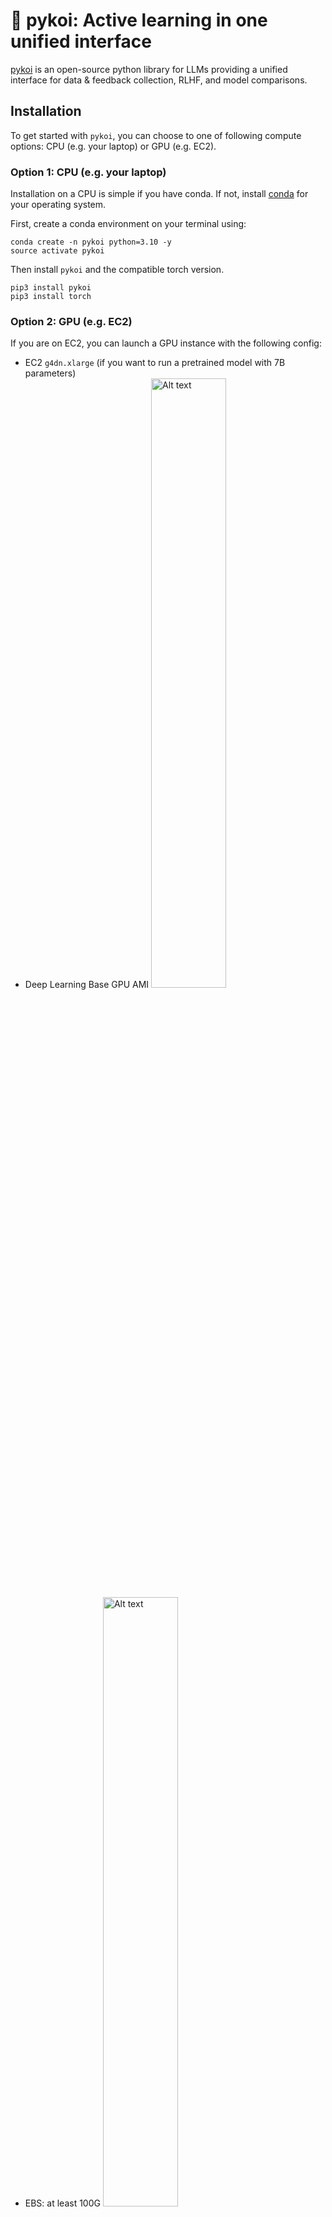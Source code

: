 
# 🎏 pykoi: Active learning in one unified interface

[pykoi](https://www.cambioml.com/pykoi/) is an open-source python library for LLMs providing a unified interface for data & feedback collection, RLHF, and model comparisons.

## Installation
To get started with `pykoi`, you can choose to one of following compute options: CPU (e.g. your laptop) or GPU (e.g. EC2).

### Option 1: CPU (e.g. your laptop)
Installation on a CPU is simple if you have conda. If not, install [conda](https://docs.conda.io/projects/conda/en/latest/user-guide/install/index.html) for your operating system.

First, create a conda environment on your terminal using:
```
conda create -n pykoi python=3.10 -y
source activate pykoi
```

Then install `pykoi` and the compatible torch version.
```
pip3 install pykoi
pip3 install torch
```

### Option 2:  GPU (e.g. EC2)

If you are on EC2, you can launch a GPU instance with the following config:
- EC2 `g4dn.xlarge` (if you want to run a pretrained model with 7B parameters)
- Deep Learning Base GPU AMI
    <img src="example/image/readme_ec2_ami.png" alt="Alt text" width="50%" height="50%"/>
- EBS: at least 100G
    <img src="example/image/readme_ec2_storage.png" alt="Alt text" width="50%" height="50%"/>

Next, on your GPU instance terminal, create a conda environment using:
```
conda create -n pykoi python=3.10 -y && source activate pykoi
```

Then install `pykoi` and the correlated torch version.
```
pip3 install pykoi && pip3 install torch --index-url https://download.pytorch.org/whl/cu118
```


Congrats you have finished installation, 

## How do I use `pykoi`?

`pykoi` is a python interface to unify your ML model development and production. You can easily get real-time user feedback and continuously improve your model.

Here are some common applications:

### Sharable Chatbot UI with Database

Are you concerned about storing your chat history with chatbots from OpenAI, Amazon Bedrock(:woman_technologist: building now :man_technologist:), or Huggingface? With just three lines of code, we enable you to store it locally, ensuring 100% privacy. This includes launching a chatbot UI, automatically saving your chat history, and visualizing it on a dashboard. Explore the demos below:

- If you're using a CPU instance, check out [demo_launch_app_api.ipynb](https://nbviewer.org/github/CambioML/pykoi/blob/main/example/chatbot/demo_launch_app_api.ipynb)
- If you're using a GPU instance, check out [demo_launch_app_gpu.ipynb](https://nbviewer.org/github/CambioML/pykoi/blob/main/example/chatbot/demo_launch_app_gpu.ipynb)
- Alternatively, read our [blog](https://www.cambioml.com/docs/data_collection_feedback.html) for more information!

### Model comparison

Comparing models is a difficult task. `pykoi` makes it easy by allowing one to directly compare the performance of multiple models to each other, with just 1 line of code. If you have multiple language models that you’d like to compare to each other on a set of prompts or via an interactive session, you can use `pk.Compare`. Check out any of the demo below: 

- If you're using a CPU instance, check out [demo_launch_app_api.ipynb](https://nbviewer.org/github/CambioML/pykoi/blob/main/example/chatbot/demo_model_comparator_openai.ipynb)
- If you're using a GPU instance, check out [demo_launch_app_gpu.ipynb](https://nbviewer.org/github/CambioML/pykoi/blob/main/example/chatbot/demo_model_comparator_hf.ipynb)
- Alternatively, read our [blog](https://www.cambioml.com/docs/model_comparison.html) for more information!
 
### RLHF

Reinforcement Learning with Human Feedback (RLHF) is a unique training paradigm that blends reinforcement learning with human-in-the-loop training. The central idea is to use human evaluative feedback to refine a model's decision-making ability and guide the learning process towards desired outcomes. Researchers from [Deepmind](https://www.deepmind.com/blog/learning-through-human-feedback), [OpenAI](https://openai.com/research/learning-from-human-preferences) and [Meta Llama2](https://arxiv.org/pdf/2307.09288.pdf) have all demonstrated that RLHF is a game changer for large language models (LLMs) training.

`pykoi` allows you to easily fine-tune your model on the datasets you've collected via your `pykoi` chat or rank databases. Check our [blog](https://www.cambioml.com/docs/rlhf.html) for detailed instructions on how to use it.


## Dev Setup
If you are interested to contribute to us, here are the preliminary development setup.

### Backend Dev Setup
```
conda create -n pykoi python=3.10
conda activate pykoi
cd pykoi
pip3 install poetry
poetry install --no-root
```

### Frontend Dev Setup
Frontend:
```
cd frontend
npm install vite
npm run build
```
